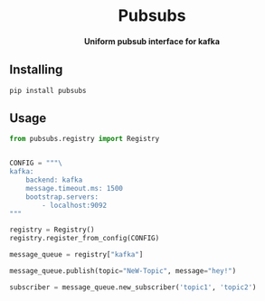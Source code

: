 <h1 align='center'>
    Pubsubs
</h1>

<h4 align='center'>
    Uniform pubsub interface for kafka
</h4>


## Installing

```
pip install pubsubs
```

## Usage

```python
from pubsubs.registry import Registry


CONFIG = """\
kafka:
    backend: kafka
    message.timeout.ms: 1500
    bootstrap.servers:
        - localhost:9092
"""

registry = Registry()
registry.register_from_config(CONFIG)

message_queue = registry["kafka"]

message_queue.publish(topic="NeW-Topic", message="hey!")

subscriber = message_queue.new_subscriber('topic1', 'topic2')
```
